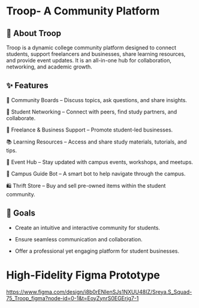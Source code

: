# Troop- A Community Platform

## 🚀 About Troop

Troop is a dynamic college community platform designed to connect students, support freelancers and businesses, share learning resources, and provide event updates. It is an all-in-one hub for collaboration, networking, and academic growth.

## ✨ Features

📌 Community Boards – Discuss topics, ask questions, and share insights.

👥 Student Networking – Connect with peers, find study partners, and collaborate.

💼 Freelance & Business Support – Promote student-led businesses.

📚 Learning Resources – Access and share study materials, tutorials, and tips.

📅 Event Hub – Stay updated with campus events, workshops, and meetups.

🤖 Campus Guide Bot – A smart bot to help navigate through the campus.

🛍️ Thrift Store – Buy and sell pre-owned items within the student community.

## 🎯 Goals

- Create an intuitive and interactive community for students.

- Ensure seamless communication and collaboration.

- Offer a professional yet engaging platform for student businesses.

# High-Fidelity Figma Prototype
https://www.figma.com/design/i8b0rENIenSJs1NXUU48IZ/Sreya.S_Squad-75_Troop_figma?node-id=0-1&t=EoyZynrS0EGErjg7-1




